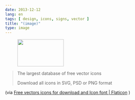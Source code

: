 ```yaml
---
date: 2013-12-12
lang: en
tags: [ design, icons, signs, vector ]
title: "(image)"
type: image
---
```


<figure>
<a
href="https://hugo.ferreira.cc/the-largest-database-of-free-vector-icons/attachment/278/"
rel="attachment"><img
src="https://hugo.ferreira.cc/wp-content/uploads/2013/12/tumblr_mxpl83s5511qz82meo1_400-150x88.png"
width="150" height="88" /></a></figure>

> The largest database of free vector icons
>
> Download all icons in SVG, PSD or PNG format

(via [Free vectors icons for download and Icon font  | 
Flaticon](http://www.flaticon.com/) )


